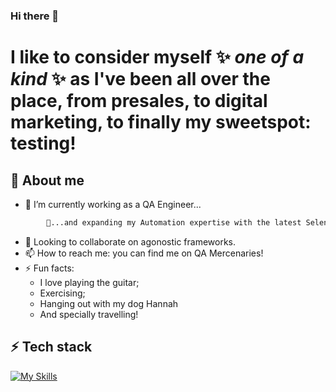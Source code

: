 ### Hi there 👋


# I like to consider myself ✨ _one of a kind_ ✨ as I've been all over the place, from presales, to digital marketing, to finally my sweetspot: testing!


## :beginner: About me
- 🔭 I’m currently working as a QA Engineer...
```sh
        🌱...and expanding my Automation expertise with the latest Selenium!
```
- 👯 Looking to collaborate on agonostic frameworks.
- 📫 How to reach me: you can find me on QA Mercenaries!
- ⚡ Fun facts:
    - I love playing the guitar;
    - Exercising;
    - Hanging out with my dog Hannah
    - And specially travelling!

## :zap: Tech stack

[![My Skills](https://skillicons.dev/icons?i=mysql,selenium,java,git,docker,rest-assured)](https://skillicons.dev)
